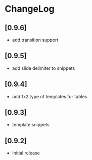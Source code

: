 # ChangeLog

## [0.9.6]

- add transition support
  
## [0.9.5]

- add slide delimiter to snippets

## [0.9.4]

- add 1x2 type of templates for tables

## [0.9.3]

- template snippets

## [0.9.2]

- Initial release
